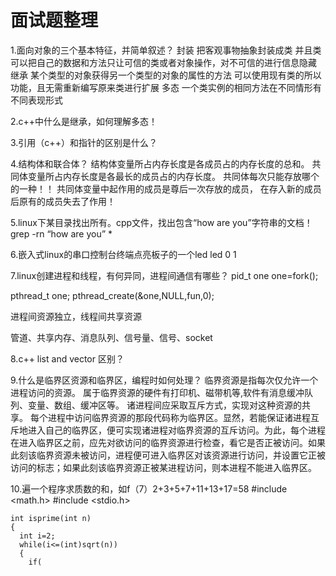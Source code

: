# 面试题整理

1.面向对象的三个基本特征，并简单叙述？
  封装 把客观事物抽象封装成类 并且类可以把自己的数据和方法只让可信的类或者对象操作，对不可信的进行信息隐藏
  继承 某个类型的对象获得另一个类型的对象的属性的方法 可以使用现有类的所以功能，且无需重新编写原来类进行扩展
  多态 一个类实例的相同方法在不同情形有不同表现形式

2.c++中什么是继承，如何理解多态！

3.引用（c++）和指针的区别是什么？

4.结构体和联合体？
  结构体变量所占内存长度是各成员占的内存长度的总和。
  共同体变量所占内存长度是各最长的成员占的内存长度。
  共同体每次只能存放哪个的一种！！
  共同体变量中起作用的成员是尊后一次存放的成员，
  在存入新的成员后原有的成员失去了作用！
  
5.linux下某目录找出所有。cpp文件，找出包含“how are you”字符串的文档！
  grep -rn “how are you” *
  
6.嵌入式linux的串口控制台终端点亮板子的一个led
  led 0 1
  
7.linux创建进程和线程，有何异同，进程间通信有哪些？
  pid_t one
  one=fork();
  
  pthread_t one;
  pthread_create(&one,NULL,fun,0);
  
  进程间资源独立，线程间共享资源
  
  管道、共享内存、消息队列、信号量、信号、socket
  
  
8.c++ list and vector 区别？
  
9.什么是临界区资源和临界区，编程时如何处理？
  临界资源是指每次仅允许一个进程访问的资源。
  属于临界资源的硬件有打印机、磁带机等,软件有消息缓冲队列、变量、数组、缓冲区等。  诸进程间应采取互斥方式，实现对这种资源的共享。
  每个进程中访问临界资源的那段代码称为临界区。显然，若能保证诸进程互斥地进入自己的临界区，便可实现诸进程对临界资源的互斥访问。为此，每个进程在进入临界区之前，应先对欲访问的临界资源进行检查，看它是否正被访问。如果此刻该临界资源未被访问，进程便可进入临界区对该资源进行访问，并设置它正被访问的标志；如果此刻该临界资源正被某进程访问，则本进程不能进入临界区。

10.遍一个程序求质数的和，如f（7）2+3+5+7+11+13+17=58
    #include <math.h>
    #include <stdio.h>
    
    int isprime(int n)
    {
      int i=2;
      while(i<=(int)sqrt(n))
      {
        if(



  
